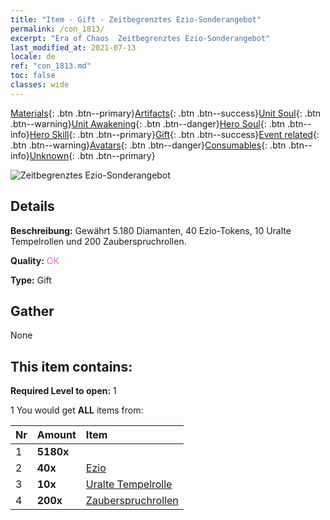 ```yaml
---
title: "Item - Gift - Zeitbegrenztes Ezio-Sonderangebot"
permalink: /con_1813/
excerpt: "Era of Chaos  Zeitbegrenztes Ezio-Sonderangebot"
last_modified_at: 2021-07-13
locale: de
ref: "con_1813.md"
toc: false
classes: wide
---
```

 [Materials](/ItemsDE/){: .btn .btn--primary}[Artifacts](/ItemsDE/Artifacts/){: .btn .btn--success}[Unit Soul](/ItemsDE/UnitSoul/){: .btn .btn--warning}[Unit Awakening](/ItemsDE/UnitAwakening/){: .btn .btn--danger}[Hero Soul](/ItemsDE/HeroSoul/){: .btn .btn--info}[Hero Skill](/ItemsDE/HeroSkill/){: .btn .btn--primary}[Gift](/ItemsDE/Gift/){: .btn .btn--success}[Event related](/ItemsDE/Events/){: .btn .btn--warning}[Avatars](/ItemsDE/Avatars/){: .btn .btn--danger}[Consumables](/ItemsDE/Consumables/){: .btn .btn--info}[Unknown](/ItemsDE/Unknown/){: .btn .btn--primary}

 ![Zeitbegrenztes Ezio-Sonderangebot](/images/t/i_907435.png)

## Details
 **Beschreibung:** Gewährt 5.180 Diamanten, 40 Ezio-Tokens, 10 Uralte Tempelrollen und 200 Zauberspruchrollen.

 **Quality:** <span style="color: #DA70D6">OK</span>

 **Type:** Gift

## Gather

  None

## This item contains:

 **Required Level to open:** 1

 1 You would get **ALL** items  from:

  | Nr | Amount |     Item    |
  |:---|:-------|:------------|
  | 1 |  **5180x** | <i class="fas fa-gem"/> |  | 
  | 2 |  **40x** | [Ezio](/ItemsDE/her_398/) |  | 
  | 3 |  **10x** | [Uralte Tempelrolle](/ItemsDE/con_697/) |  | 
  | 4 |  **200x** | [Zauberspruchrollen](/ItemsDE/con_694/) |  | 
